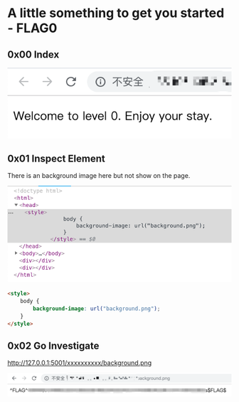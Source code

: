 # A little something to get you started - FLAG0

## 0x00 Index

![](./imgs/index.png)

## 0x01 Inspect Element

There is an background image here but not show on the page.

![](./imgs/bg_img.png)

```html
<style>
	body {
		background-image: url("background.png");
	}
</style>
```

## 0x02 Go Investigate

http://127.0.0.1:5001/xxxxxxxxxx/background.png

![](./imgs/flag.png)
